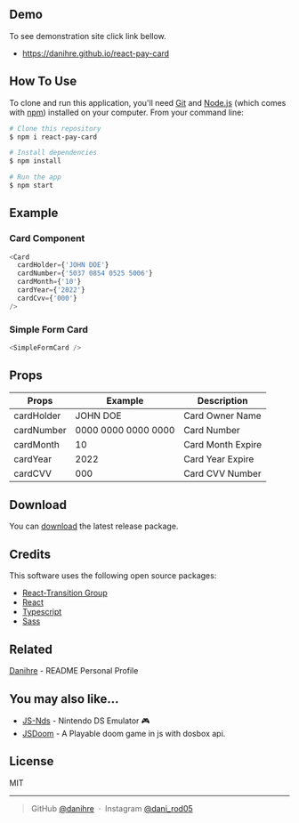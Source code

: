 
<!-- <h1 align="center">
  <br>
  <a href="http://www.amitmerchant.com/electron-markdownify"><img src="https://raw.githubusercontent.com/amitmerchant1990/electron-markdownify/master/app/img/markdownify.png" alt="Markdownify" width="200"></a>
  <br>
  Markdownify
  <br>
</h1>

<h4 align="center">A minimal Markdown Editor desktop app built on top of <a href="http://electron.atom.io" target="_blank">Electron</a>.</h4> -->

<!-- <p align="center">
  <a href="https://badge.fury.io/js/electron-markdownify">
    <img src="https://badge.fury.io/js/electron-markdownify.svg"
         alt="Gitter">
  </a>
  <a href="https://gitter.im/amitmerchant1990/electron-markdownify"><img src="https://badges.gitter.im/amitmerchant1990/electron-markdownify.svg"></a>
  <a href="https://saythanks.io/to/bullredeyes@gmail.com">
      <img src="https://img.shields.io/badge/SayThanks.io-%E2%98%BC-1EAEDB.svg">
  </a>
  <a href="https://www.paypal.me/AmitMerchant">
    <img src="https://img.shields.io/badge/$-donate-ff69b4.svg?maxAge=2592000&amp;style=flat">
  </a>
</p>

<p align="center">
  <a href="#key-features">Key Features</a> •
  <a href="#how-to-use">How To Use</a> •
  <a href="#download">Download</a> •
  <a href="#credits">Credits</a> •
  <a href="#related">Related</a> •
  <a href="#license">License</a>
</p> -->

<!-- ![screenshot](https://raw.githubusercontent.com/amitmerchant1990/electron-markdownify/master/app/img/markdownify.gif) -->

## Demo

To see demonstration site click link bellow.
- https://danihre.github.io/react-pay-card

## How To Use

To clone and run this application, you'll need [Git](https://git-scm.com) and [Node.js](https://nodejs.org/en/download/) (which comes with [npm](http://npmjs.com)) installed on your computer. From your command line:

```bash
# Clone this repository
$ npm i react-pay-card

# Install dependencies
$ npm install

# Run the app
$ npm start
```

## Example

### Card Component

```js
<Card
  cardHolder={'JOHN DOE'}
  cardNumber={'5037 0854 0525 5006'}
  cardMonth={'10'}
  cardYear={'2022'}
  cardCvv={'000'}
/>
```

### Simple Form Card

```js
<SimpleFormCard />
```

## Props

| Props    | Example             | Description       |
|----------|---------------------|-------------------|
|cardHolder| JOHN DOE            | Card Owner Name   |
|cardNumber| 0000 0000 0000 0000 | Card Number       |
|cardMonth | 10                  | Card Month Expire |
|cardYear  | 2022                | Card Year Expire  |
|cardCVV   | 000                 | Card CVV Number   |

## Download

You can [download](https://www.npmjs.com/package/react-pay-card) the latest release package.

## Credits

This software uses the following open source packages:

- [React-Transition Group](http://showdownjs.github.io/showdown/)
- [React](https://github.com/marketplace)
- [Typescript](https://github.com/Microsoft/TypeScript)
- [Sass](https://github.com/sass/dart-sass)

## Related

[Danihre](https://github.com/danihre/danihre) - README Personal Profile

## You may also like...

- [JS-Nds](https://github.com/danihre/js-nds) - Nintendo DS Emulator 🎮
- [JSDoom](https://github.com/danihre/jsdoom) - A Playable doom game in js with dosbox api.

## License

MIT

---

> GitHub [@danihre](https://github.com/Danihre) &nbsp;&middot;&nbsp;
> Instagram [@dani_rod05](https://instagram.com/dani_rod05)

